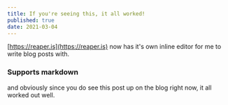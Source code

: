 ```yaml
---
title: If you're seeing this, it all worked!
published: true
date: 2021-03-04
---
```


[https://reaper.is](https://reaper.is) now has it's own inline editor for me to
write blog posts with.

### Supports markdown

and obviously since you do see this post up on the blog right now, it all worked
out well.
